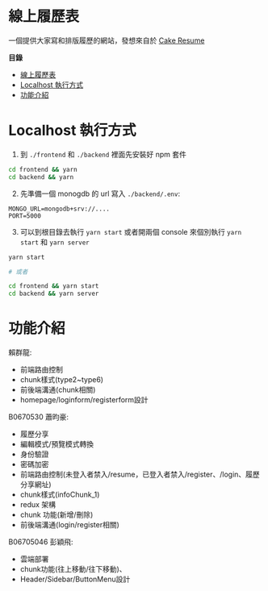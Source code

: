 # 線上履歷表

一個提供大家寫和排版履歷的網站，發想來自於 [Cake Resume](https://www.cakeresume.com/)

**目錄**
- [線上履歷表](#線上履歷表)
- [Localhost 執行方式](#localhost-執行方式)
- [功能介紹](#功能介紹)

# Localhost 執行方式

1. 到 `./frontend` 和 `./backend` 裡面先安裝好 npm 套件

```sh
cd frontend && yarn
cd backend && yarn
```

2. 先準備一個 monogdb 的 url 寫入 `./backend/.env`:

```
MONGO_URL=mongodb+srv://....
PORT=5000
```

3. 可以到根目錄去執行 `yarn start` 或者開兩個 console 來個別執行 `yarn start` 和 `yarn server`

```sh
yarn start

# 或者

cd frontend && yarn start
cd backend && yarn server
```

# 功能介紹

賴群龍: 
- 前端路由控制
- chunk樣式(type2~type6)
- 前後端溝通(chunk相關)
- homepage/loginform/registerform設計

B0670530 蕭昀豪: 
- 履歷分享
- 編輯模式/預覽模式轉換
- 身份驗證
- 密碼加密
- 前端路由控制(未登入者禁入/resume，已登入者禁入/register、/login、履歷分享網址)
- chunk樣式(infoChunk_1)
- redux 架構
- chunk 功能(新增/刪除)
- 前後端溝通(login/register相關)

B06705046 彭穎飛: 
- 雲端部署
- chunk功能(往上移動/往下移動)、
- Header/Sidebar/ButtonMenu設計
